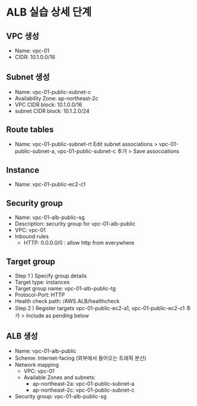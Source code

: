 # ALB 실습 상세 단계 

## VPC 생성 
- Name: vpc-01
- CIDR: 10.1.0.0/16

## Subnet 생성 
- Name: vpc-01-public-subnet-c
- Availability Zone: ap-northeast-2c
- VPC CIDR block: 10.1.0.0/16
- subnet CIDR block: 10.1.2.0/24


## Route tables 
- Name: vpc-01-public-subnet-rt
Edit subnet associations > vpc-01-public-subnet-a, vpc-01-public-subnet-c 추가 > Save assocoations


## Instance 
- Name: vpc-01-public-ec2-c1

## Security group
- Name: vpc-01-alb-public-sg
- Description: security group for vpc-01-alb-public
- VPC: vpc-01
- Inbound rules
  - HTTP: 0.0.0.0/0 : allow http from everywhere

## Target group 
- Step 1 ) Specify group details
- Target type: instances
- Target group name: vpc-01-alb-public-tg
- Protocol-Port: HTTP
- Health check path: /AWS.ALB/healthcheck
- Step 2 ) Register targets
vpc-01-public-ec2-a1, vpc-01-public-ec2-c1 추가 > Include as pending below



## ALB 생성 
- Name: vpc-01-alb-public
- Scheme: Internet-facing (외부에서 들어오는 트래픽 분산)
- Network mapping
  - VPC: vpc-01
  - Available Zones and subnets:
    - ap-northeast-2a: vpc-01-public-subnet-a
    - ap-northeast-2c: vpc-01-public-subnet-c
- Security group: vpc-01-alb-public-sg
